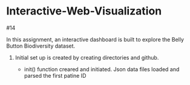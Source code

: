 # Interactive-Web-Visualization
#14


In this assignment, an interactive dashboard is built to explore the Belly Button Biodiversity dataset.

1. Initial set up is created by creating directories and github.

    * init() function creared and initiated. Json data files loaded and parsed the first patine ID  
